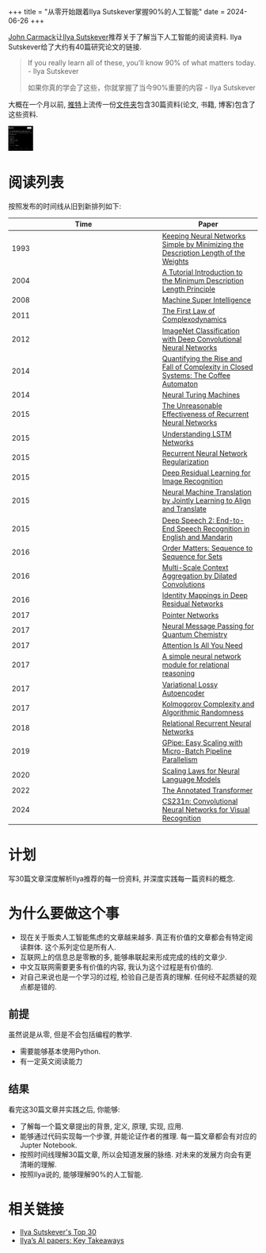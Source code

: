 
+++
title = "从零开始跟着Ilya Sutskever掌握90%的人工智能"
date = 2024-06-26
+++

[John Carmack](https://en.wikipedia.org/wiki/John_Carmack)让[Ilya Sutskever](https://en.wikipedia.org/wiki/Ilya_Sutskever)推荐关于了解当下人工智能的阅读资料. Ilya Sutskever给了大约有40篇研究论文的链接.

>  If you really learn all of these, you’ll know 90% of what matters today. -  Ilya Sutskever
>
>  如果你真的学会了这些，你就掌握了当今90%重要的内容 - Ilya Sutskever

大概在一个月以前, [推特](https://x.com/keshavchan/status/1787861946173186062)上流传一份[文件夹](https://arc.net/folder/D0472A20-9C20-4D3F-B145-D2865C0A9FEE)包含30篇资料(论文, 书籍, 博客)包含了这些资料.

<img src="https://raw.githubusercontent.com/EvanLyu732/evanlyu732.github.io/main/static/images/30u30.png" height="50" width="50"/>

# 阅读列表

按照发布的时间线从旧到新排列如下:

| <div style="width:290px">Time</div> | Paper |
|------|-------|
| 1993 | [Keeping Neural Networks Simple by Minimizing the Description Length of the Weights](https://www.cs.toronto.edu/~hinton/absps/colt93.pdf) |
| 2004 | [A Tutorial Introduction to the Minimum Description Length Principle](https://arxiv.org/pdf/math/0406077) |
| 2008 | [Machine Super Intelligence](https://www.vetta.org/documents/Machine_Super_Intelligence.pdf) |
| 2011 | [The First Law of Complexodynamics](https://scottaaronson.blog/?p=762) |
| 2012 | [ImageNet Classification with Deep Convolutional Neural Networks](https://proceedings.neurips.cc/paper_files/paper/2012/file/c399862d3b9d6b76c8436e924a68c45b-Paper.pdf) |
| 2014 | [Quantifying the Rise and Fall of Complexity in Closed Systems: The Coffee Automaton](https://arxiv.org/pdf/1405.6903) |
| 2014 | [Neural Turing Machines](https://arxiv.org/pdf/1410.5401) |
| 2015 | [The Unreasonable Effectiveness of Recurrent Neural Networks](https://karpathy.github.io/2015/05/21/rnn-effectiveness/) |
| 2015 | [Understanding LSTM Networks](https://arc.net/folder/D0472A20-9C20-4D3F-B145-D2865C0A9FEE) |
| 2015 | [Recurrent Neural Network Regularization](https://arxiv.org/pdf/1409.2329) |
| 2015 | [Deep Residual Learning for Image Recognition](https://arxiv.org/pdf/1512.03385) |
| 2015 | [Neural Machine Translation by Jointly Learning to Align and Translate](https://arxiv.org/pdf/1409.0473) |
| 2015 | [Deep Speech 2: End-to-End Speech Recognition in English and Mandarin](https://arxiv.org/pdf/1512.02595) |
| 2016 | [Order Matters: Sequence to Sequence for Sets](https://arxiv.org/pdf/1511.06391) |
| 2016 | [Multi-Scale Context Aggregation by Dilated Convolutions](https://arxiv.org/pdf/1511.07122) |
| 2016 | [Identity Mappings in Deep Residual Networks](https://arxiv.org/pdf/1603.05027) |
| 2017 | [Pointer Networks](https://arxiv.org/pdf/1506.03134) |
| 2017 | [Neural Message Passing for Quantum Chemistry](https://arxiv.org/pdf/1704.01212) |
| 2017 | [Attention Is All You Need](https://arxiv.org/pdf/1706.03762) |
| 2017 | [A simple neural network module for relational reasoning](https://arxiv.org/pdf/1706.01427) |
| 2017 | [Variational Lossy Autoencoder](https://arxiv.org/pdf/1611.02731) |
| 2017 | [Kolmogorov Complexity and Algorithmic Randomness](https://www.lirmm.fr/~ashen/kolmbook-eng-scan.pdf) |
| 2018 | [Relational Recurrent Neural Networks](https://arxiv.org/pdf/1806.01822) |
| 2019 | [GPipe: Easy Scaling with Micro-Batch Pipeline Parallelism](https://arxiv.org/pdf/1811.06965) |
| 2020 | [Scaling Laws for Neural Language Models](https://arxiv.org/pdf/2001.08361) |
| 2022 | [The Annotated Transformer](https://nlp.seas.harvard.edu/annotated-transformer/) |
| 2024 | [CS231n: Convolutional Neural Networks for Visual Recognition](https://cs231n.github.io/) |


# 计划

写30篇文章深度解析Ilya推荐的每一份资料, 并深度实践每一篇资料的概念.


# 为什么要做这个事

* 现在关于贩卖人工智能焦虑的文章越来越多. 真正有价值的文章都会有特定阅读群体. 这个系列定位是所有人. 
* 互联网上的信息总是零散的多, 能够串联起来形成完成的线的文章少. 
* 中文互联网需要更多有价值的内容, 我认为这个过程是有价值的. 
* 对自己来说也是一个学习的过程, 检验自己是否真的理解. 任何经不起质疑的观点都是错的.

## 前提
虽然说是从零, 但是不会包括编程的教学.
* 需要能够基本使用Python.
* 有一定英文阅读能力

## 结果

看完这30篇文章并实践之后, 你能够:

* 了解每一个篇文章提出的背景, 定义, 原理, 实现, 应用.
* 能够通过代码实现每一个步骤, 并能论证作者的推理. 每一篇文章都会有对应的Jupter Notebook.
* 按照时间线理解30篇文章, 所以会知道发展的脉络. 对未来的发展方向会有更清晰的理解.
* 按照Ilya说的, 能够理解90%的人工智能.


# 相关链接

* [Ilya Sutskever's Top 30](https://aman.ai/primers/ai/top-30-papers/)
* [Ilya’s AI papers: Key Takeaways](https://mfaulk.github.io/2024/06/19/ilya-papers.html)










